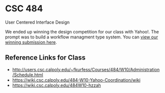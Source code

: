 # CSC 484

User Centered Interface Design

We ended up winning the design competition for our class with Yahoo!. The
prompt was to build a workflow managment type system. You can 
[view our winning submission here](http://icco.github.com/CSC484/).


## Reference Links for Class

 * http://users.csc.calpoly.edu/~fkurfess/Courses/484/W10/Administration/Schedule.html
 * https://wiki.csc.calpoly.edu/484-W10-Yahoo-Coordination/wiki
 * https://wiki.csc.calpoly.edu/484W10-hzzah


